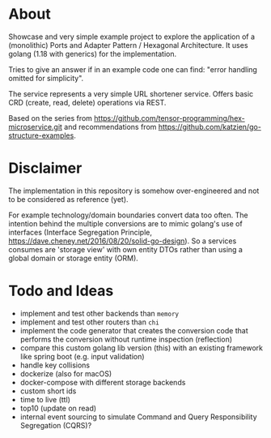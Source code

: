 # About

Showcase and very simple example project to explore the application of a (monolithic) Ports and Adapter Pattern / Hexagonal Architecture. It uses golang (1.18 with generics) for the implementation.

Tries to give an answer if in an example code one can find: "error handling omitted for simplicity".

The service represents a very simple URL shortener service. Offers basic CRD (create, read, delete) operations via REST.

Based on the series from https://github.com/tensor-programming/hex-microservice.git and recommendations from https://github.com/katzien/go-structure-examples.

# Disclaimer

The implementation in this repository is somehow over-engineered and not to be considered as reference (yet).

For example technology/domain boundaries convert data too often. The intention behind the multiple conversions are to mimic golang's use of interfaces (Interface Segregation Principle, https://dave.cheney.net/2016/08/20/solid-go-design). So a services consumes are 'storage view' with own entity DTOs rather than using a global domain or storage entity (ORM).

# Todo and Ideas

- implement and test other backends than `memory`
- implement and test other routers than `chi`
- implement the code generator that creates the conversion code that performs the conversion without runtime inspection (reflection)
- compare this custom golang lib version (this) with an existing framework like spring boot (e.g. input validation)
- handle key collisions
- dockerize (also for macOS)
- docker-compose with different storage backends
- custom short ids
- time to live (ttl)
- top10 (update on read)
- internal event sourcing to simulate Command and Query Responsibility Segregation (CQRS)?
